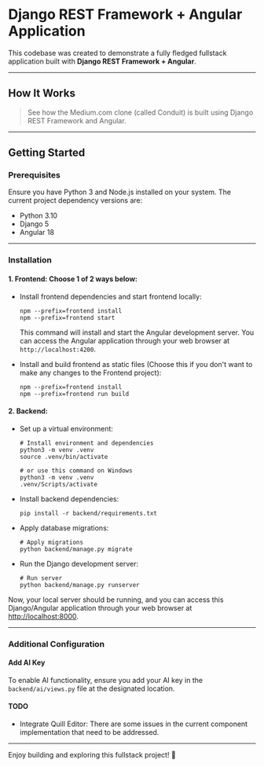 # Django REST Framework + Angular Application

This codebase was created to demonstrate a fully fledged fullstack application built with **Django REST Framework + Angular**.

---

## How It Works

> See how the Medium.com clone (called Conduit) is built using Django REST Framework and Angular.

---

## Getting Started

### Prerequisites
Ensure you have Python 3 and Node.js installed on your system. The current project dependency versions are:
- Python 3.10
- Django 5
- Angular 18

---

### Installation

#### 1. Frontend: Choose 1 of 2 ways below:
- Install frontend dependencies and start frontend locally:
    ```shell
    npm --prefix=frontend install
    npm --prefix=frontend start
    ```
    This command will install and start the Angular development server. You can access the Angular application through your web browser at `http://localhost:4200`.

- Install and build frontend as static files (Choose this if you don't want to make any changes to the Frontend project):
    ```shell
    npm --prefix=frontend install
    npm --prefix=frontend run build
    ```

#### 2. Backend:
- Set up a virtual environment:
    ```shell
    # Install environment and dependencies
    python3 -m venv .venv
    source .venv/bin/activate

    # or use this command on Windows
    python3 -m venv .venv
    .venv/Scripts/activate
    ```

- Install backend dependencies:
    ```shell
    pip install -r backend/requirements.txt
    ```

- Apply database migrations:
    ```shell
    # Apply migrations
    python backend/manage.py migrate
    ```

- Run the Django development server:
    ```shell
    # Run server
    python backend/manage.py runserver
    ```

Now, your local server should be running, and you can access this Django/Angular application through your web browser at [http://localhost:8000](http://localhost:8000).

---

### Additional Configuration

#### **Add AI Key**
To enable AI functionality, ensure you add your AI key in the `backend/ai/views.py` file at the designated location.

#### **TODO**
- Integrate Quill Editor: There are some issues in the current component implementation that need to be addressed.

---

Enjoy building and exploring this fullstack project! 🚀
